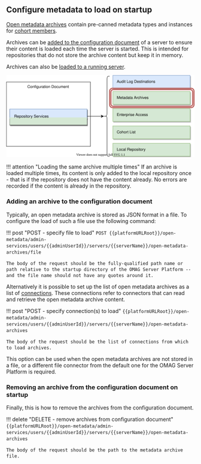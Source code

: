 <!-- SPDX-License-Identifier: CC-BY-4.0 -->
<!-- Copyright Contributors to the Egeria project. -->

## Configure metadata to load on startup

[Open metadata archives](/concepts/open-metadata-archive) contain pre-canned metadata types and instances for [cohort members](/concepts/cohort-members).

Archives can be [added to the configuration document](#adding-an-archive-to-the-configuration-document) of a server to ensure their content is loaded each time the server is started. This is intended for repositories that do not store the archive content but keep it in memory.

Archives can also be [loaded to a running server](/guides/operations/adding-archive-to-a-running-server).

![Metadata Archive Section in Configuration Document](/guides/admin/servers/configuration-docs-section-metadata-archives.svg)

!!! attention "Loading the same archive multiple times"
    If an archive is loaded multiple times, its content is only added to the local repository once - that is if the repository does not have the content already.  No errors are recorded if the content is already in the repository.
    
### Adding an archive to the configuration document

Typically, an open metadata archive is stored as JSON format in a file. To configure the load of such a file use the following command:

!!! post "POST - specify file to load"
    ```
    POST {{platformURLRoot}}/open-metadata/admin-services/users/{{adminUserId}}/servers/{{serverName}}/open-metadata-archives/file
    ```

    The body of the request should be the fully-qualified path name or path relative to the startup directory of the OMAG Server Platform -- and the file name should not have any quotes around it.

Alternatively it is possible to set up the list of open metadata archives as a list of [connections](/concepts/connection). These connections refer to connectors that can read and retrieve the open metadata archive content.

!!! post "POST - specify connection(s) to load"
    ```
    {{platformURLRoot}}/open-metadata/admin-services/users/{{adminUserId}}/servers/{{serverName}}/open-metadata-archives
    ```

    The body of the request should be the list of connections from which to load archives.

This option can be used when the open metadata archives are not stored in a file, or a different file connector from the default one for the OMAG Server Platform is required.

### Removing an archive from the configuration document on startup

Finally, this is how to remove the archives from the configuration document.

!!! delete "DELETE - remove archives from configuration document"
    ```
    {{platformURLRoot}}/open-metadata/admin-services/users/{{adminUserId}}/servers/{{serverName}}/open-metadata-archives
    ```

    The body of the request should be the path to the metadata archive file.
